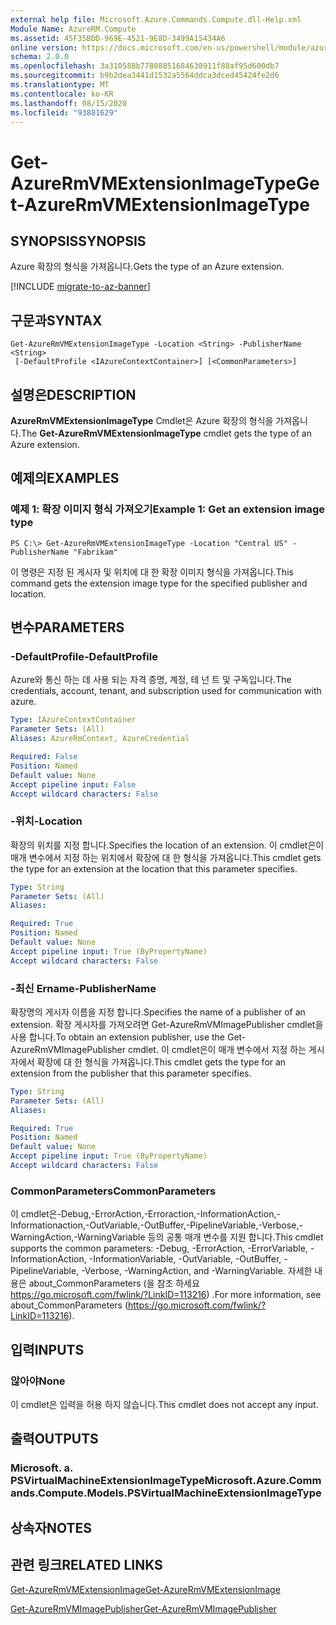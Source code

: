 ```yaml
---
external help file: Microsoft.Azure.Commands.Compute.dll-Help.xml
Module Name: AzureRM.Compute
ms.assetid: 45F35BDD-969E-4521-9E8D-3499A15434A6
online version: https://docs.microsoft.com/en-us/powershell/module/azurerm.compute/get-azurermvmextensionimagetype
schema: 2.0.0
ms.openlocfilehash: 3a310588b77888851684638911f88af95d600db7
ms.sourcegitcommit: b9b2dea3441d1532a5564ddca3dced45424fe2d6
ms.translationtype: MT
ms.contentlocale: ko-KR
ms.lasthandoff: 08/15/2020
ms.locfileid: "93881629"
---
```

# <span data-ttu-id="38e68-101">Get-AzureRmVMExtensionImageType</span><span class="sxs-lookup"><span data-stu-id="38e68-101">Get-AzureRmVMExtensionImageType</span></span>

## <span data-ttu-id="38e68-102">SYNOPSIS</span><span class="sxs-lookup"><span data-stu-id="38e68-102">SYNOPSIS</span></span>
<span data-ttu-id="38e68-103">Azure 확장의 형식을 가져옵니다.</span><span class="sxs-lookup"><span data-stu-id="38e68-103">Gets the type of an Azure extension.</span></span>

[!INCLUDE [migrate-to-az-banner](../../includes/migrate-to-az-banner.md)]

## <span data-ttu-id="38e68-104">구문과</span><span class="sxs-lookup"><span data-stu-id="38e68-104">SYNTAX</span></span>

```
Get-AzureRmVMExtensionImageType -Location <String> -PublisherName <String>
 [-DefaultProfile <IAzureContextContainer>] [<CommonParameters>]
```

## <span data-ttu-id="38e68-105">설명은</span><span class="sxs-lookup"><span data-stu-id="38e68-105">DESCRIPTION</span></span>
<span data-ttu-id="38e68-106">**AzureRmVMExtensionImageType** Cmdlet은 Azure 확장의 형식을 가져옵니다.</span><span class="sxs-lookup"><span data-stu-id="38e68-106">The **Get-AzureRmVMExtensionImageType** cmdlet gets the type of an Azure extension.</span></span>

## <span data-ttu-id="38e68-107">예제의</span><span class="sxs-lookup"><span data-stu-id="38e68-107">EXAMPLES</span></span>

### <span data-ttu-id="38e68-108">예제 1: 확장 이미지 형식 가져오기</span><span class="sxs-lookup"><span data-stu-id="38e68-108">Example 1: Get an extension image type</span></span>
```
PS C:\> Get-AzureRmVMExtensionImageType -Location "Central US" -PublisherName "Fabrikam"
```

<span data-ttu-id="38e68-109">이 명령은 지정 된 게시자 및 위치에 대 한 확장 이미지 형식을 가져옵니다.</span><span class="sxs-lookup"><span data-stu-id="38e68-109">This command gets the extension image type for the specified publisher and location.</span></span>

## <span data-ttu-id="38e68-110">변수</span><span class="sxs-lookup"><span data-stu-id="38e68-110">PARAMETERS</span></span>

### <span data-ttu-id="38e68-111">-DefaultProfile</span><span class="sxs-lookup"><span data-stu-id="38e68-111">-DefaultProfile</span></span>
<span data-ttu-id="38e68-112">Azure와 통신 하는 데 사용 되는 자격 증명, 계정, 테 넌 트 및 구독입니다.</span><span class="sxs-lookup"><span data-stu-id="38e68-112">The credentials, account, tenant, and subscription used for communication with azure.</span></span>

```yaml
Type: IAzureContextContainer
Parameter Sets: (All)
Aliases: AzureRmContext, AzureCredential

Required: False
Position: Named
Default value: None
Accept pipeline input: False
Accept wildcard characters: False
```

### <span data-ttu-id="38e68-113">-위치</span><span class="sxs-lookup"><span data-stu-id="38e68-113">-Location</span></span>
<span data-ttu-id="38e68-114">확장의 위치를 지정 합니다.</span><span class="sxs-lookup"><span data-stu-id="38e68-114">Specifies the location of an extension.</span></span>
<span data-ttu-id="38e68-115">이 cmdlet은이 매개 변수에서 지정 하는 위치에서 확장에 대 한 형식을 가져옵니다.</span><span class="sxs-lookup"><span data-stu-id="38e68-115">This cmdlet gets the type for an extension at the location that this parameter specifies.</span></span>

```yaml
Type: String
Parameter Sets: (All)
Aliases: 

Required: True
Position: Named
Default value: None
Accept pipeline input: True (ByPropertyName)
Accept wildcard characters: False
```

### <span data-ttu-id="38e68-116">-최신 Ername</span><span class="sxs-lookup"><span data-stu-id="38e68-116">-PublisherName</span></span>
<span data-ttu-id="38e68-117">확장명의 게시자 이름을 지정 합니다.</span><span class="sxs-lookup"><span data-stu-id="38e68-117">Specifies the name of a publisher of an extension.</span></span>
<span data-ttu-id="38e68-118">확장 게시자를 가져오려면 Get-AzureRmVMImagePublisher cmdlet을 사용 합니다.</span><span class="sxs-lookup"><span data-stu-id="38e68-118">To obtain an extension publisher, use the Get-AzureRmVMImagePublisher cmdlet.</span></span>
<span data-ttu-id="38e68-119">이 cmdlet은이 매개 변수에서 지정 하는 게시자에서 확장에 대 한 형식을 가져옵니다.</span><span class="sxs-lookup"><span data-stu-id="38e68-119">This cmdlet gets the type for an extension from the publisher that this parameter specifies.</span></span>

```yaml
Type: String
Parameter Sets: (All)
Aliases: 

Required: True
Position: Named
Default value: None
Accept pipeline input: True (ByPropertyName)
Accept wildcard characters: False
```

### <span data-ttu-id="38e68-120">CommonParameters</span><span class="sxs-lookup"><span data-stu-id="38e68-120">CommonParameters</span></span>
<span data-ttu-id="38e68-121">이 cmdlet은-Debug,-ErrorAction,-Erroraction,-InformationAction,-Informationaction,-OutVariable,-OutBuffer,-PipelineVariable,-Verbose,-WarningAction,-WarningVariable 등의 공통 매개 변수를 지원 합니다.</span><span class="sxs-lookup"><span data-stu-id="38e68-121">This cmdlet supports the common parameters: -Debug, -ErrorAction, -ErrorVariable, -InformationAction, -InformationVariable, -OutVariable, -OutBuffer, -PipelineVariable, -Verbose, -WarningAction, and -WarningVariable.</span></span> <span data-ttu-id="38e68-122">자세한 내용은 about_CommonParameters (을 참조 하세요 https://go.microsoft.com/fwlink/?LinkID=113216) .</span><span class="sxs-lookup"><span data-stu-id="38e68-122">For more information, see about_CommonParameters (https://go.microsoft.com/fwlink/?LinkID=113216).</span></span>

## <span data-ttu-id="38e68-123">입력</span><span class="sxs-lookup"><span data-stu-id="38e68-123">INPUTS</span></span>

### <span data-ttu-id="38e68-124">않아야</span><span class="sxs-lookup"><span data-stu-id="38e68-124">None</span></span>
<span data-ttu-id="38e68-125">이 cmdlet은 입력을 허용 하지 않습니다.</span><span class="sxs-lookup"><span data-stu-id="38e68-125">This cmdlet does not accept any input.</span></span>

## <span data-ttu-id="38e68-126">출력</span><span class="sxs-lookup"><span data-stu-id="38e68-126">OUTPUTS</span></span>

### <span data-ttu-id="38e68-127">Microsoft. a. PSVirtualMachineExtensionImageType</span><span class="sxs-lookup"><span data-stu-id="38e68-127">Microsoft.Azure.Commands.Compute.Models.PSVirtualMachineExtensionImageType</span></span>

## <span data-ttu-id="38e68-128">상속자</span><span class="sxs-lookup"><span data-stu-id="38e68-128">NOTES</span></span>

## <span data-ttu-id="38e68-129">관련 링크</span><span class="sxs-lookup"><span data-stu-id="38e68-129">RELATED LINKS</span></span>

[<span data-ttu-id="38e68-130">Get-AzureRmVMExtensionImage</span><span class="sxs-lookup"><span data-stu-id="38e68-130">Get-AzureRmVMExtensionImage</span></span>](./Get-AzureRmVMExtensionImage.md)

[<span data-ttu-id="38e68-131">Get-AzureRmVMImagePublisher</span><span class="sxs-lookup"><span data-stu-id="38e68-131">Get-AzureRmVMImagePublisher</span></span>](./Get-AzureRmVMImagePublisher.md)


